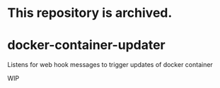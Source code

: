 # This repository is archived.

# docker-container-updater
Listens for web hook messages to trigger updates of docker container

WIP

